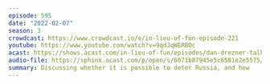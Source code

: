 ```yaml
---
episode: 595
date: "2022-02-07"
season: 3
crowdcast: https://www.crowdcast.io/e/in-lieu-of-fun-episode-221
youtube: https://www.youtube.com/watch?v=9qdJqWERBOc
acast: https://shows.acast.com/in-lieu-of-fun/episodes/dan-drezner-talks-deterrence-and-russia
audio-file: https://sphinx.acast.com/p/open/s/6071b87945e5c6581e2e5575/e/6201b92e39a1440016d807af/media.mp3
summary: Discussing whether it is possible to deter Russia, and how
---
```

